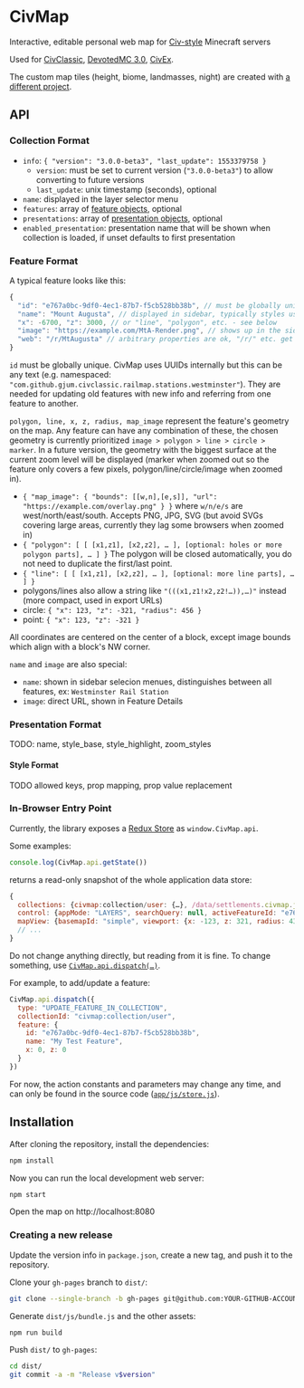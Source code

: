 # CivMap

Interactive, editable personal web map for [Civ-style](https://www.reddit.com/r/CivClassics/) Minecraft servers

Used for [CivClassic](https://ccmap.github.io/), [DevotedMC 3.0](https://dev3map.github.io/), [CivEx](https://civexmap.github.io/).

The custom map tiles (height, biome, landmasses, night) are created with [a different project](https://github.com/Gjum/voxelmap-cache).

## API

### Collection Format

- `info`: `{ "version": "3.0.0-beta3", "last_update": 1553379758 }`
  - `version`: must be set to current version (`"3.0.0-beta3"`) to allow converting to future versions
  - `last_update`: unix timestamp (seconds), optional
- `name`: displayed in the layer selector menu
- `features`: array of [feature objects](#feature-format), optional
- `presentations`: array of [presentation objects](#presentation-format), optional
- `enabled_presentation`: presentation name that will be shown when collection is loaded, if unset defaults to first presentation

### Feature Format

A typical feature looks like this:

```js
{
  "id": "e767a0bc-9df0-4ec1-87b7-f5cb528bb38b", // must be globally unique
  "name": "Mount Augusta", // displayed in sidebar, typically styles use this as label
  "x": -6700, "z": 3000, // or "line", "polygon", etc. - see below
  "image": "https://example.com/MtA-Render.png", // shows up in the sidebar
  "web": "/r/MtAugusta" // arbitrary properties are ok, "/r/" etc. get rendered as clickable link
}
```

`id` must be globally unique. CivMap uses UUIDs internally but this can be any text (e.g. namespaced: `"com.github.gjum.civclassic.railmap.stations.westminster"`).
They are needed for updating old features with new info and referring from one feature to another.

`polygon, line, x, z, radius, map_image` represent the feature's geometry on the map.
Any feature can have any combination of these, the chosen geometry is currently prioritized `image > polygon > line > circle > marker`. In a future version, the geometry with the biggest surface at the current zoom level will be displayed (marker when zoomed out so the feature only covers a few pixels, polygon/line/circle/image when zoomed in).

- `{ "map_image": { "bounds": [[w,n],[e,s]], "url": "https://example.com/overlay.png" } }` where `w/n/e/s` are west/north/east/south. Accepts PNG, JPG, SVG (but avoid SVGs covering large areas, currently they lag some browsers when zoomed in)
- `{ "polygon": [ [ [x1,z1], [x2,z2], … ], [optional: holes or more polygon parts], … ] }` The polygon will be closed automatically, you do not need to duplicate the first/last point.
- `{ "line": [ [ [x1,z1], [x2,z2], … ], [optional: more line parts], … ] }`
- polygons/lines also allow a string like `"(((x1,z1!x2,z2!…)),…)"` instead (more compact, used in export URLs)
- circle: `{ "x": 123, "z": -321, "radius": 456 }`
- point: `{ "x": 123, "z": -321 }`

All coordinates are centered on the center of a block, except image bounds which align with a block's NW corner.

`name` and `image` are also special:

- `name`: shown in sidebar selecion menues, distinguishes between all features, ex: `Westminster Rail Station`
- `image`: direct URL, shown in Feature Details

### Presentation Format

TODO: name, style_base, style_highlight, zoom_styles

#### Style Format

TODO allowed keys, prop mapping, prop value replacement

### In-Browser Entry Point

Currently, the library exposes a [Redux Store](https://redux.js.org/api/store) as `window.CivMap.api`.

Some examples:

```js
console.log(CivMap.api.getState())
```

returns a read-only snapshot of the whole application data store:

```js
{
  collections: {civmap:collection/user: {…}, /data/settlements.civmap.json: {…}},
  control: {appMode: "LAYERS", searchQuery: null, activeFeatureId: "e767a0bc-9df0-4ec1-87b7-f5cb528bb38b", …},
  mapView: {basemapId: "simple", viewport: {x: -123, z: 321, radius: 4321}},
  // ...
}
```

Do not change anything directly, but reading from it is fine.
To change something, use [`CivMap.api.dispatch(…)`](https://redux.js.org/api/store#dispatch).

For example, to add/update a feature:

```js
CivMap.api.dispatch({
  type: "UPDATE_FEATURE_IN_COLLECTION",
  collectionId: "civmap:collection/user",
  feature: {
    id: "e767a0bc-9df0-4ec1-87b7-f5cb528bb38b",
    name: "My Test Feature",
    x: 0, z: 0
  }
})
```

For now, the action constants and parameters may change any time, and can only be found in the source code ([`app/js/store.js`](https://github.com/Gjum/CivMap/blob/master/app/js/store.js)).

## Installation

After cloning the repository, install the dependencies:
```sh
npm install
```

Now you can run the local development web server:
```sh
npm start
```
Open the map on http://localhost:8080

### Creating a new release

Update the version info in `package.json`, create a new tag, and push it to the repository.

Clone your `gh-pages` branch to `dist/`:
```sh
git clone --single-branch -b gh-pages git@github.com:YOUR-GITHUB-ACCOUNT/CivMap.git dist/
```

Generate `dist/js/bundle.js` and the other assets:
```sh
npm run build
```

Push `dist/` to `gh-pages`:
```sh
cd dist/
git commit -a -m "Release v$version"
```
